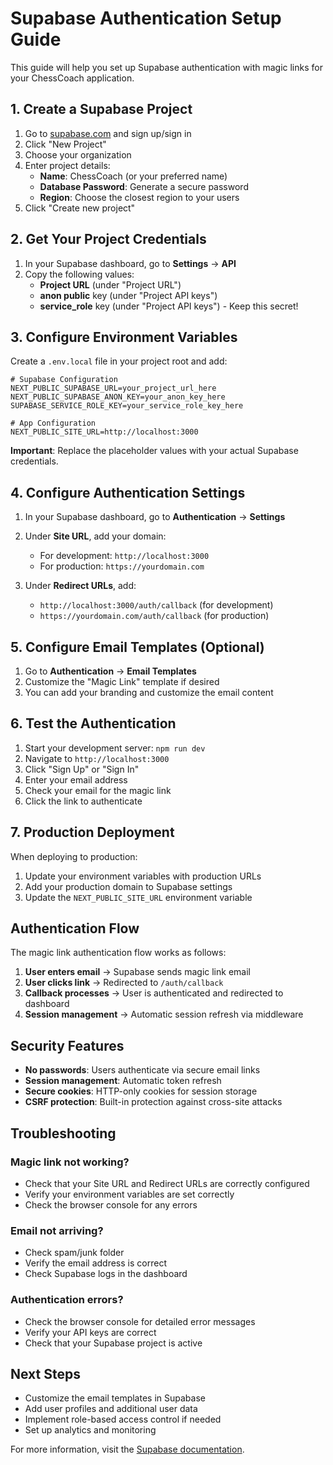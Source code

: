 # Supabase Authentication Setup Guide

This guide will help you set up Supabase authentication with magic links for your ChessCoach application.

## 1. Create a Supabase Project

1. Go to [supabase.com](https://supabase.com) and sign up/sign in
2. Click "New Project"
3. Choose your organization
4. Enter project details:
   - **Name**: ChessCoach (or your preferred name)
   - **Database Password**: Generate a secure password
   - **Region**: Choose the closest region to your users
5. Click "Create new project"

## 2. Get Your Project Credentials

1. In your Supabase dashboard, go to **Settings** → **API**
2. Copy the following values:
   - **Project URL** (under "Project URL")
   - **anon public** key (under "Project API keys")
   - **service_role** key (under "Project API keys") - Keep this secret!

## 3. Configure Environment Variables

Create a `.env.local` file in your project root and add:

```env
# Supabase Configuration
NEXT_PUBLIC_SUPABASE_URL=your_project_url_here
NEXT_PUBLIC_SUPABASE_ANON_KEY=your_anon_key_here
SUPABASE_SERVICE_ROLE_KEY=your_service_role_key_here

# App Configuration
NEXT_PUBLIC_SITE_URL=http://localhost:3000
```

**Important**: Replace the placeholder values with your actual Supabase credentials.

## 4. Configure Authentication Settings

1. In your Supabase dashboard, go to **Authentication** → **Settings**
2. Under **Site URL**, add your domain:
   - For development: `http://localhost:3000`
   - For production: `https://yourdomain.com`

3. Under **Redirect URLs**, add:
   - `http://localhost:3000/auth/callback` (for development)
   - `https://yourdomain.com/auth/callback` (for production)

## 5. Configure Email Templates (Optional)

1. Go to **Authentication** → **Email Templates**
2. Customize the "Magic Link" template if desired
3. You can add your branding and customize the email content

## 6. Test the Authentication

1. Start your development server: `npm run dev`
2. Navigate to `http://localhost:3000`
3. Click "Sign Up" or "Sign In"
4. Enter your email address
5. Check your email for the magic link
6. Click the link to authenticate

## 7. Production Deployment

When deploying to production:

1. Update your environment variables with production URLs
2. Add your production domain to Supabase settings
3. Update the `NEXT_PUBLIC_SITE_URL` environment variable

## Authentication Flow

The magic link authentication flow works as follows:

1. **User enters email** → Supabase sends magic link email
2. **User clicks link** → Redirected to `/auth/callback`
3. **Callback processes** → User is authenticated and redirected to dashboard
4. **Session management** → Automatic session refresh via middleware

## Security Features

- **No passwords**: Users authenticate via secure email links
- **Session management**: Automatic token refresh
- **Secure cookies**: HTTP-only cookies for session storage
- **CSRF protection**: Built-in protection against cross-site attacks

## Troubleshooting

### Magic link not working?
- Check that your Site URL and Redirect URLs are correctly configured
- Verify your environment variables are set correctly
- Check the browser console for any errors

### Email not arriving?
- Check spam/junk folder
- Verify the email address is correct
- Check Supabase logs in the dashboard

### Authentication errors?
- Check the browser console for detailed error messages
- Verify your API keys are correct
- Check that your Supabase project is active

## Next Steps

- Customize the email templates in Supabase
- Add user profiles and additional user data
- Implement role-based access control if needed
- Set up analytics and monitoring

For more information, visit the [Supabase documentation](https://supabase.com/docs/guides/auth). 